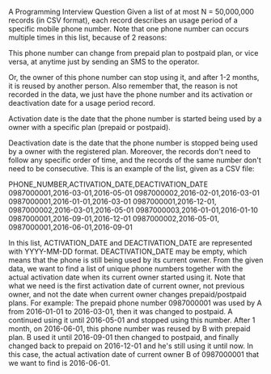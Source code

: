 A Programming Interview Question
Given a list of at most N = 50,000,000 records (in CSV format), each record describes an usage period of a specific mobile phone number. Note that one phone number can occurs multiple times in this list, because of 2 reasons:

This phone number can change from prepaid plan to postpaid plan, or vice versa, at anytime just by sending an SMS to the operator.

Or, the owner of this phone number can stop using it, and after 1-2 months, it is reused by another person. Also remember that, the reason is not recorded in the data, we just have the phone number and its activation or deactivation date for a usage period record.

Activation date is the date that the phone number is started being used by a owner with a specific plan (prepaid or postpaid).

Deactivation date is the date that the phone number is stopped being used by a owner with the registered plan. Moreover, the records don't need to follow any specific order of time, and the records of the same number don't need to be consecutive. This is an example of the list, given as a CSV file:

PHONE_NUMBER,ACTIVATION_DATE,DEACTIVATION_DATE 0987000001,2016-03-01,2016-05-01 0987000002,2016-02-01,2016-03-01 0987000001,2016-01-01,2016-03-01 0987000001,2016-12-01, 0987000002,2016-03-01,2016-05-01 0987000003,2016-01-01,2016-01-10 0987000001,2016-09-01,2016-12-01 0987000002,2016-05-01, 0987000001,2016-06-01,2016-09-01

In this list, ACTIVATION_DATE and DEACTIVATION_DATE are represented with YYYY-MM-DD format. DEACTIVATION_DATE may be empty, which means that the phone is still being used by its current owner. From the given data, we want to find a list of unique phone numbers together with the actual activation date when its current owner started using it. Note that what we need is the first activation date of current owner, not previous owner, and not the date when current owner changes prepaid/postpaid plans. For example: The prepaid phone number 0987000001 was used by A from 2016-01-01 to 2016-03-01, then it was changed to postpaid. A continued using it until 2016-05-01 and stopped using this number. After 1 month, on 2016-06-01, this phone number was reused by B with prepaid plan. B used it until 2016-09-01 then changed to postpaid, and finally changed back to prepaid on 2016-12-01 and he's still using it until now. In this case, the actual activation date of current owner B of 0987000001 that we want to find is 2016-06-01.